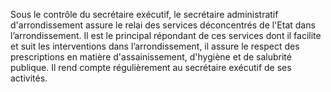 Sous le contrôle du secrétaire exécutif, le secrétaire administratif d'arrondissement assure le relai des services déconcentrés de l'Etat dans l’arrondissement. Il est le principal répondant de ces services dont il facilite et suit les interventions dans l’arrondissement, il assure le respect des prescriptions en matière d'assainissement, d'hygiène et de salubrité publique.
Il rend compte régulièrement au secrétaire exécutif de ses activités.